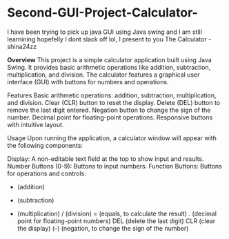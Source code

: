 # Second-GUI-Project-Calculator-
I have been trying to pick up java GUI using Java swing and I am still learnining hopefelly I dont slack off lol,
I present to you The Calculator - shina24zz


**Overview**
This project is a simple calculator application built using Java Swing. It provides basic arithmetic operations like addition, subtraction, multiplication, and division. The calculator features a graphical user interface (GUI) with buttons for numbers and operations.

Features
Basic arithmetic operations: addition, subtraction, multiplication, and division.
Clear (CLR) button to reset the display.
Delete (DEL) button to remove the last digit entered.
Negation button to change the sign of the number.
Decimal point for floating-point operations.
Responsive buttons with intuitive layout.


Usage
Upon running the application, a calculator window will appear with the following components:

Display: A non-editable text field at the top to show input and results.
Number Buttons (0-9): Buttons to input numbers.
Function Buttons: Buttons for operations and controls:
+ (addition)
- (subtraction)
* (multiplication)
/ (division)
= (equals, to calculate the result)
. (decimal point for floating-point numbers)
DEL (delete the last digit)
CLR (clear the display)
(-) (negation, to change the sign of the number)


